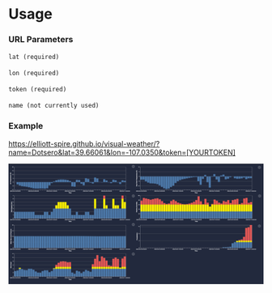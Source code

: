# Usage

### URL Parameters

	lat (required)

	lon (required)

	token (required)

	name (not currently used)


### Example

https://elliott-spire.github.io/visual-weather/?name=Dotsero&lat=39.66061&lon=-107.0350&token=[YOURTOKEN]

![](docs/screenshot.png)
